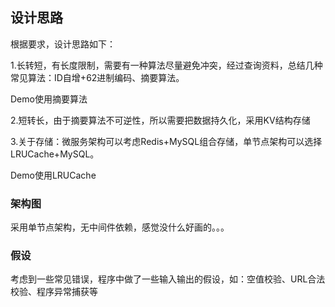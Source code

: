 ## 设计思路

根据要求，设计思路如下：

1.长转短，有长度限制，需要有一种算法尽量避免冲突，经过查询资料，总结几种常见算法：ID自增+62进制编码、摘要算法。

Demo使用摘要算法

2.短转长，由于摘要算法不可逆性，所以需要把数据持久化，采用KV结构存储

3.关于存储：微服务架构可以考虑Redis+MySQL组合存储，单节点架构可以选择LRUCache+MySQL。

Demo使用LRUCache



### 架构图

采用单节点架构，无中间件依赖，感觉没什么好画的。。。



### 假设

考虑到一些常见错误，程序中做了一些输入输出的假设，如：空值校验、URL合法校验、程序异常捕获等

